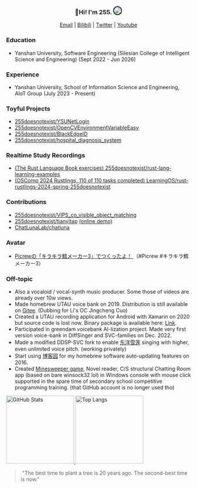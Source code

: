 <h3 align="center">
  👋Hi! I'm 255. <img src="https://avatars.githubusercontent.com/u/19223209?v=4" alt="" size="20" height="20" width="20" style="border: 2px solid black; border-radius: 50%;"></img>
</h3>

<p align="center">
  <a href="mailto:chenyejin2004@stumail.ysu.edu.cn">Email</a> |
  <a href="https://space.bilibili.com/10556301" target="_blank">Bilibili</a> |
  <a href="https://twitter.com/255p_twi" target="_blank">Twitter</a> |
  <a href="https://www.youtube.com/channel/UCnGsBkjtNacIi9qX3WbU20Q" target="_blank">Youtube</a>
</p>

### Education

- Yanshan University, Software Engineering (Silesian College of Intelligent Science and Engineering) (Sept 2022 - Jun 2026)

### Experience

- Yanshan University, School of Information Science and Engineering, AIoT Group (July 2023 - Present)

### Toyful Projects

- [255doesnotexist/YSUNetLogin](https://github.com/255doesnotexist/YSUNetLogin)
- [255doesnotexist/OpenCVEnvironmentVariableEasy](https://github.com/255doesnotexist/OpenCVEnvironmentVariableEasy)
- [255doesnotexist/BlackEdgeID](https://github.com/255doesnotexist/BlackEdgeID)
- [255doesnotexist/hospital_diagnosis_system](https://github.com/255doesnotexist/hospital_diagnosis_system)

### Realtime Study Recordings
- [(The Rust Language Book exercises) 255doesnotexist/rust-lang-learning-examples](https://github.com/255doesnotexist/rust-lang-learning-examples)
- [(OSComp 2024 Rustlings, 110 of 110 tasks completed) LearningOS/rust-rustlings-2024-spring-255doesnotexist](https://github.com/LearningOS/rust-rustlings-2024-spring-255doesnotexist)

### Contributions

- [255doesnotexist/VIPS_co_visible_object_matching](https://github.com/255doesnotexist/VIPS_co_visible_object_matching) 
- [255doesnotexist/tianyitap](https://github.com/255doesnotexist/tianyitap)
  [(online demo)](https://tianyitap.vercel.app)
- [ChatLunaLab/chatluna](https://github.com/ChatLunaLab/chatluna)

### Avatar 

- [Picrewの「キラキラ鱈メーカー3」でつくったよ！ ](https://picrew.me/share?cd=6oEa93XYuq) （#Picrew #キラキラ鱈メーカー3） 

### Off-topic

- Also a vocaloid / vocal-synth music producer. Some those of videos are already over 10w views.
- Made homebrew UTAU voice bank on 2019. Distribution is still available on [Gitee](https://pfasoffical.gitee.io/). (Dubbing for Li's OC Jingcheng Cuo)
- Created a UTAU recording application for Android with Xamarin on 2020 but source code is lost now. Binary package is available here: [Link](is-going-to-fill-later).
- Participated in greendam voicebank AI-lization project. Made very first version voice-bank in DiffSinger and SVC-families on Dec. 2022.
- Made a modified DDSP-SVC fork to enable [东洋雪莲](https://www.bilibili.com/video/BV1NV411F7Z9/) singing with higher, even unlimited voice pitch. (working privately)
- Start using [博客园](https://www.cnblogs.com/CodeBuilder/p/6158435.html) for my homebrew software auto-updating features on 2016.
- Created [Minesweeper game](https://github.com/lvneg1/minesweeper-in-cmd), Novel reader, C/S structural Chatting Room app (based on bare winsock32 lol) in Windows console with mouse click supported in the spare time of secondary school competitive programming training. (that GitHub account is no longer used tho)

<span>
  <a href="https://www.github.com/255doesnotexist">
     <img src="https://github-readme-stats.vercel.app/api?username=255doesnotexist&show_icons=true&layout=compact&count_private=true&hide_title=true&theme=default" alt="GitHub Stats" height="185px" />
     <img src="https://github-readme-stats-one-bice.vercel.app/api/top-langs/?username=255doesnotexist&layout=compact&langs_count=8" alt="Top Langs" height="185px" />
  </a>
</span>

> ‍
> "The best time to plant a tree is 20 years ago. The second-best time is now."
> ‍